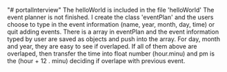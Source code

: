 "# portalInterview" 
The helloWorld is included in the file 'helloWorld'
The event planner is not finished. I create the class 'eventPlan' and the users choose to type in the event information (name, year, month, day, time) or quit adding events. 
There is a array in eventPlan and the event information typed by user are saved as objects and push into the array. 
For day, month and year, they are easy to see if overlaped.
If all of them above are overlaped, then transfer the time into float number (hour.minu) and pm is the (hour + 12 . minu)
deciding if overlape with previous event.
